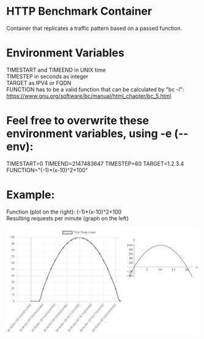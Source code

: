 # HTTP Benchmark Container
Container that replicates a traffic pattern based on a passed function.

# Environment Variables
TIMESTART and TIMEEND in UNIX time  
TIMESTEP in seconds as integer  
TARGET as IPV4 or FQDN  
FUNCTION has to be a valid function that can be calculated by "bc -l":  
https://www.gnu.org/software/bc/manual/html_chapter/bc_5.html

# Feel free to overwrite these environment variables, using -e (--env):
TIMESTART=0 TIMEEND=2147483647 TIMESTEP=60 TARGET=1.2.3.4 FUNCTION="(-1)*(x-10)^2+100"  

# Example:
Function (plot on the right): (-1)*(x-10)^2+100  
Resulting requests per minute (graph on the left)  

![Pattern Comparison](https://raw.githubusercontent.com/CM2Walki/BenchmarkContainer/master/docs/metricDiag.png)

